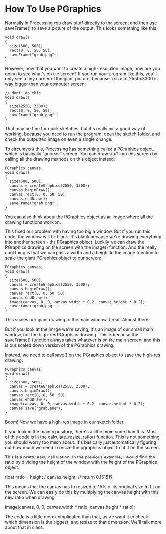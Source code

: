 How To Use PGraphics
====================

Normally in Processing you draw stuff directly to the screen, and then use saveFrame() to save a picture of the output. This looks something like this:

	void draw()
	{
	  size(500, 500);
	  rect(0, 0, 50, 50);
	  saveFrame("grab.png");
	}

However, now that you want to create a high-resolution image, how are you going to see what's on the screen? If you run your program like this, you'll only see a tiny corner of the giant picture, because a size of 2550x3300 is way bigger than your computer screen:

	// dont' do this
	void draw()
	{
	  size(2550, 3300);
	  rect(0, 0, 50, 50);
	  saveFrame("grab.png");
	}
	
That may be fine for quick sketches, but it's really not a good way of working, because you need to run the program, open the sketch folder, and check the outputted image on even a single change.

To circumvent this, Processing has something called a PGraphics object, which is basically "another" screen. You can draw stuff into this screen by calling all the drawing methods on this object instead:

	PGraphics canvas;
	void draw()
	{
	  size(500, 500);
	  canvas = createGraphics(2550, 3300);
	  canvas.beginDraw(); 
	  canvas.rect(0, 0, 50, 50);
	  canvas.endDraw();
	  saveFrame("grab.png");
	}
	
You can also think about the PGraphics object as an image where all the drawing functions work on.

This fixed our problem with having too big a window. But if you run this code, the window will be blank. It's blank because we're drawing everything into another screen - the PGraphics object. Luckily we can draw the PGraphics drawing on the screen with the image() function. And the really cool thing is that we can pass a width and a height to the image function to scale the giant PGraphics object to our screen:

	PGraphics canvas;
	void draw()
	{
	  size(500, 500);
	  canvas = createGraphics(2550, 3300);
	  canvas.beginDraw(); 
	  canvas.rect(0, 0, 50, 50);
	  canvas.endDraw();
	  image(canvas, 0, 0, canvas.width * 0.2, canvas.height * 0.2);
	  saveFrame("grab.png");
	}

This scales our giant drawing to the main window. Great. Almost there.

But if you look at the image we're saving, it's an image of our small main window, not the high-res PGraphics drawing. This is because the saveFrame() function always takes whatever is on the main screen, and this is our scaled down version of the PGraphics drawing.

Instead, we need to call save() on the PGraphics object to save the high-res drawing:

	PGraphics canvas;
	void draw()
	{
	  size(500, 500);
	  canvas = createGraphics(2550, 3300);
	  canvas.beginDraw(); 
	  canvas.rect(0, 0, 50, 50);
	  canvas.endDraw();
	  image(canvas, 0, 0, canvas.width * 0.2, canvas.height * 0.2);
	  canvas.save("grab.png");
	}
	
Boom! Now we have a high-res image in our sketch folder.

If you look in the main repository, there's a little more code than this. Most of this code is in the calculate_resize_ratio() function. This is not something you should worry too much about. It's basically just automatically figuring out how much we need to resize the pgraphics object to fit it on the screen.

This is a pretty easy calculation. In the previous example, I would find the ratio by dividing the height of the window with the height of the PGraphics object:

float ratio = height / canvas.height; // return 0.151515

This means that the canvas has to resized to 15% of its original size to fit on the screen. We can easily do this by multiplying the canvas height with this new ratio when drawing:

image(canvas, 0, 0, canvas.width * ratio, canvas.height * ratio);

The code is a little more complicated than that, as we want it to check which dimension is the biggest, and resize to that dimension. We'll talk more about that in class.